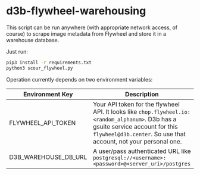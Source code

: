 # d3b-flywheel-warehousing

This script can be run anywhere (with appropriate network access, of course) to scrape image metadata from Flywheel and store it in a warehouse database.

Just run:

```bash
pip3 install -r requirements.txt
python3 scour_flywheel.py
```

Operation currently depends on two environment variables:

| Environment Key | Description |
|-----------------|-------------|
| FLYWHEEL_API_TOKEN | Your API token for the flywheel API. It looks like `chop.flywheel.io:<random_alphanum>`. D3b has a gsuite service account for this `flywheel@d3b.center`. So use that account, not your personal one. |
| D3B_WAREHOUSE_DB_URL | A user/pass authenticated URL like `postgresql://<username>:<password>@<server_uri>/postgres` |

